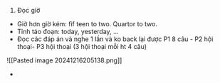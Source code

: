 
1. Đọc giờ 
- Giờ hơn giờ kém: fif teen to two. Quartor to two. 
- Tỉnh táo đoạn: today, yesterday, ...
- Đọc các đáp án và nghe 1 lần và ko back lại được 
P1 8 câu - P2 hội thoại- P3 hội thoại  (3 hội thoại mỗi ht 4 câu)

![[Pasted image 20241216205138.png]]


- 